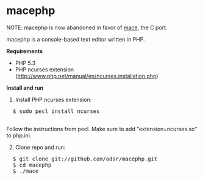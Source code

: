 macephp
=======

NOTE: macephp is now abandoned in favor of [mace](https://github.com/adsr/mace), the C port.

macephp is a console-based text editor written in PHP.

**Requirements**
* PHP 5.3
* PHP ncurses extension (http://www.php.net/manual/en/ncurses.installation.php)

**Install and run**

1. Install PHP ncurses extension:
  <pre>
  $ sudo pecl install ncurses
  </pre>

  Follow the instructions from pecl. Make sure to add "extension=ncurses.so" to php.ini.

2. Clone repo and run:
  <pre>
  $ git clone git://github.com/adsr/macephp.git
  $ cd macephp
  $ ./mace
  </pre>
